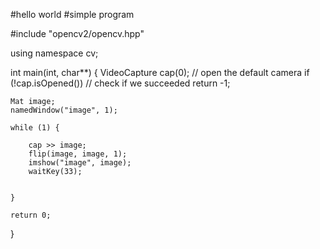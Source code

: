 #hello world
#simple program



#include "opencv2/opencv.hpp"

using namespace cv;

int main(int, char**)
{
	VideoCapture cap(0); // open the default camera
	if (!cap.isOpened())  // check if we succeeded
		return -1;

	Mat image;
	namedWindow("image", 1);

	while (1) {

		cap >> image;
		flip(image, image, 1);
		imshow("image", image);
		waitKey(33);


	}
	
	return 0;
}

